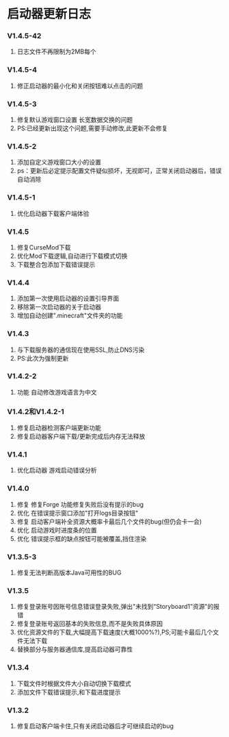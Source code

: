 # 启动器更新日志

### V1.4.5-42

1. 日志文件不再限制为2MB每个

### V1.4.5-4

1. 修正启动器的最小化和关闭按钮难以点击的问题

### V1.4.5-3

1. 修复默认游戏窗口设置 长宽数据交换的问题
2. PS:已经更新出现这个问题,需要手动修改,此更新不会修复

### V1.4.5-2

1. 添加自定义游戏窗口大小的设置&#x20;
2. ps：更新后必定提示配置文件疑似损坏，无视即可，正常关闭启动器后，错误自动消除

### V1.4.5-1

1. 优化启动器下载客户端体验

### V1.4.5

1. 修复CurseMod下载&#x20;
2. 优化Mod下载逻辑,自动进行下载模式切换&#x20;
3. 下载整合包添加下载错误提示

### V1.4.4

1. 添加第一次使用启动器的设置引导界面&#x20;
2. 移除第一次启动器的关于启动器&#x20;
3. 增加自动创建".minecraft"文件夹的功能

### V1.4.3

1. 与下载服务器的通信现在使用SSL,防止DNS污染&#x20;
2. PS:此次为强制更新

### V1.4.2-2

1. 功能 自动修改游戏语言为中文

### V1.4.2和V1.4.2-1

1. 修复启动器检测客户端更新功能
2. 修复启动器客户端下载/更新完成后内存无法释放

### V1.4.1

1. 优化启动器 游戏启动错误分析

### V1.4.0

1. 修复 修复Forge 功能修复失败后没有提示的bug&#x20;
2. 优化 在错误提示窗口添加"打开logs目录按钮"&#x20;
3. 修复 启动客户端补全资源大概率卡最后几个文件的bug(但仍会卡一会)&#x20;
4. 优化 启动游戏时进度条的位置&#x20;
5. 优化 错误提示框的缺点按钮可能被覆盖,挡住渲染

### V1.3.5-3

1. 修复无法判断高版本Java可用性的BUG

### V1.3.5

1. 修复登录账号因账号信息错误登录失败,弹出"未找到“Storyboard1”资源"的报错&#x20;
2. 修复登录账号返回基本的失败信息,而不是失败具体原因&#x20;
3. 优化资源文件的下载,大幅提高下载速度(大概1000%?),PS;可能卡最后几个文件无法下载&#x20;
4. 替换部分与服务器通信库,提高启动器可靠性

### V1.3.4

1. 下载文件时根据文件大小自动切换下载模式&#x20;
2. 添加文件下载错误提示,和下载进度提示

### V1.3.2

1. 修复启动客户端卡住,只有关闭启动器后才可继续启动的bug

